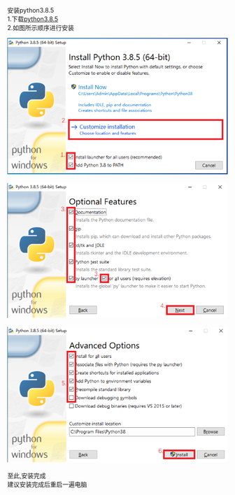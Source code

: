 安装python3.8.5<br>
1.下载[python3.8.5](https://www.python.org/ftp/python/3.8.5/python-3.8.5-amd64.exe "python.org")<br>
2.如图所示顺序进行安装<br>
<div align="center">
<img src="1.png" alt="Step1"><br><br>
<img src="2.png" alt="Step2"><br><br>
<img src="3.png" alt="Step3"><br><br>
<div align="left">
至此,安装完成<br>
建议安装完成后重启一遍电脑<br>